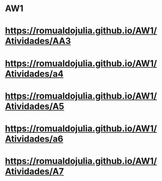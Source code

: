 # AW1
# https://romualdojulia.github.io/AW1/Atividades/AA3
# https://romualdojulia.github.io/AW1/Atividades/a4
# https://romualdojulia.github.io/AW1/Atividades/A5
# https://romualdojulia.github.io/AW1/Atividades/a6
# https://romualdojulia.github.io/AW1/Atividades/A7
